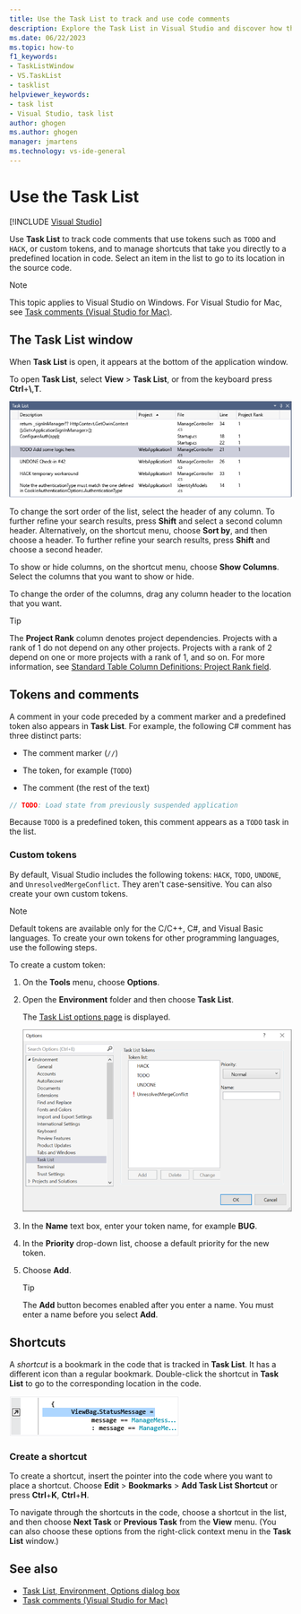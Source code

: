 ```yaml
---
title: Use the Task List to track and use code comments
description: Explore the Task List in Visual Studio and discover how the tool can help you track and use code comments more efficiently.
ms.date: 06/22/2023
ms.topic: how-to
f1_keywords:
- TaskListWindow
- VS.TaskList
- tasklist
helpviewer_keywords:
- task list
- Visual Studio, task list
author: ghogen
ms.author: ghogen
manager: jmartens
ms.technology: vs-ide-general
---
```

# Use the Task List

 [!INCLUDE [Visual Studio](~/includes/applies-to-version/vs-windows-only.md)]

Use **Task List** to track code comments that use tokens such as `TODO` and `HACK`, or custom tokens, and to manage shortcuts that take you directly to a predefined location in code. Select an item in the list to go to its location in the source code.

> [!NOTE]
> This topic applies to Visual Studio on Windows. For Visual Studio for Mac, see [Task comments (Visual Studio for Mac)](/visualstudio/mac/task-comments).

## The Task List window

When **Task List** is open, it appears at the bottom of the application window.

To open **Task List**, select **View** > **Task List**, or from the keyboard press **Ctrl**+**\\**,**T**.

![Screenshot of the Task List window.](media/task-list-window.png)

To change the sort order of the list, select the header of any column. To further refine your search results, press **Shift** and select a second column header. Alternatively, on the shortcut menu, choose **Sort by**, and then choose a header. To further refine your search results, press **Shift** and choose a second header.

To show or hide columns, on the shortcut menu, choose **Show Columns**. Select the columns that you want to show or hide.

To change the order of the columns, drag any column header to the location that you want.

> [!TIP]
> The **Project Rank** column denotes project dependencies. Projects with a rank of 1 do not depend on any other projects. Projects with a rank of 2 depend on one or more projects with a rank of 1, and so on. For more information, see [Standard Table Column Definitions: Project Rank field](/dotnet/api/microsoft.visualstudio.shell.tablecontrol.standardtablecolumndefinitions.projectrank).

## Tokens and comments

A comment in your code preceded by a comment marker and a predefined token also appears in **Task List**. For example, the following C# comment has three distinct parts:

- The comment marker (`//`)

- The token, for example (`TODO`)

- The comment (the rest of the text)

```csharp
// TODO: Load state from previously suspended application
```

Because `TODO` is a predefined token, this comment appears as a `TODO` task in the list.

### Custom tokens

By default, Visual Studio includes the following tokens: `HACK`, `TODO`, `UNDONE`, and `UnresolvedMergeConflict`. They aren't case-sensitive. You can also create your own custom tokens.

> [!NOTE]
> Default tokens are available only for the C/C++, C#, and Visual Basic languages. To create your own tokens for other programming languages, use the following steps.

To create a custom token:

1. On the **Tools** menu, choose **Options**.

2. Open the **Environment** folder and then choose **Task List**.

   The [Task List options page](reference/task-list-environment-options-dialog-box.md) is displayed.

   ![Screenshot of the options available in the Task List dialog box.](media/tools-options-environment-task-list.png)

3. In the **Name** text box, enter your token name, for example **BUG**.

4. In the **Priority** drop-down list, choose a default priority for the new token.

5. Choose **Add**.

   > [!TIP]
   > The **Add** button becomes enabled after you enter a name. You must enter a name before you select **Add**.

## Shortcuts

A *shortcut* is a bookmark in the code that is tracked in **Task List**. It has a different icon than a regular bookmark. Double-click the shortcut in **Task List** to go to the corresponding location in the code.

![Screenshot of an example shortcut that you can bookmark to view in the Task List.](media/task-list-bookmark-shortcut.png)

### Create a shortcut

To create a shortcut, insert the pointer into the code where you want to place a shortcut. Choose **Edit** > **Bookmarks** > **Add Task List Shortcut** or press **Ctrl**+**K**, **Ctrl**+**H**.

To navigate through the shortcuts in the code, choose a shortcut in the list, and then choose **Next Task** or **Previous Task** from the **View** menu. (You can also choose these options from the right-click context menu in the **Task List** window.)

## See also

- [Task List, Environment, Options dialog box](../ide/reference/task-list-environment-options-dialog-box.md)
- [Task comments (Visual Studio for Mac)](/visualstudio/mac/task-comments)

